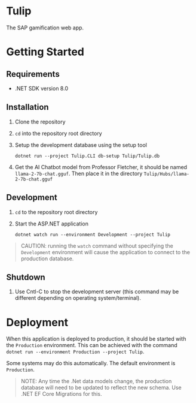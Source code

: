 # Tulip
The SAP gamification web app.

# Getting Started
## Requirements
- .NET SDK version 8.0

## Installation
1. Clone the repository 
2. `cd` into the repository root directory
3. Setup the development database using the setup tool 

       dotnet run --project Tulip.CLI db-setup Tulip/Tulip.db
4. Get the AI Chatbot model from Professor Fletcher, it should be
named `llama-2-7b-chat.gguf`. Then place it in the directory 
`Tulip/Hubs/llama-2-7b-chat.gguf`

## Development
1. `cd` to the repository root directory
2. Start the ASP.NET application
       
       dotnet watch run --environment Development --project Tulip

> CAUTION: running the `watch` command without specifying the `Development` environment
> will cause the application to connect to the production database.

## Shutdown
1. Use Cntl-C to stop the development server 
   (this command may be different depending on
   operating system/terminal).

# Deployment
When this application is deployed to production, it should be started 
with the `Production` environment. This can be achieved with the
command `dotnet run --environment Production --project Tulip`.

Some systems may do this automatically. The default environment is
`Production`. 

> NOTE: Any time the .Net data models change, the production database will need
> to be updated to reflect the new schema. Use .NET EF Core Migrations for this.
